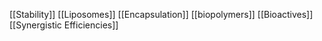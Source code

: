 [[Stability]]
[[Liposomes]]
[[Encapsulation]]
[[biopolymers]]
[[Bioactives]]
[[Synergistic Efficiencies]]
